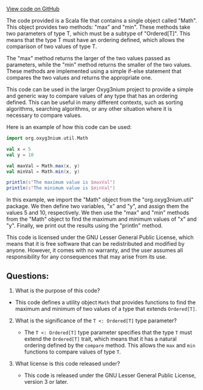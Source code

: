 [View code on GitHub](https://github.com/alephium/alephium/util/src/main/scala/org/alephium/util/Math.scala)

The code provided is a Scala file that contains a single object called "Math". This object provides two methods: "max" and "min". These methods take two parameters of type T, which must be a subtype of "Ordered[T]". This means that the type T must have an ordering defined, which allows the comparison of two values of type T.

The "max" method returns the larger of the two values passed as parameters, while the "min" method returns the smaller of the two values. These methods are implemented using a simple if-else statement that compares the two values and returns the appropriate one.

This code can be used in the larger Oxyg3nium project to provide a simple and generic way to compare values of any type that has an ordering defined. This can be useful in many different contexts, such as sorting algorithms, searching algorithms, or any other situation where it is necessary to compare values.

Here is an example of how this code can be used:

```scala
import org.oxyg3nium.util.Math

val x = 5
val y = 10

val maxVal = Math.max(x, y)
val minVal = Math.min(x, y)

println(s"The maximum value is $maxVal")
println(s"The minimum value is $minVal")
```

In this example, we import the "Math" object from the "org.oxyg3nium.util" package. We then define two variables, "x" and "y", and assign them the values 5 and 10, respectively. We then use the "max" and "min" methods from the "Math" object to find the maximum and minimum values of "x" and "y". Finally, we print out the results using the "println" method.

This code is licensed under the GNU Lesser General Public License, which means that it is free software that can be redistributed and modified by anyone. However, it comes with no warranty, and the user assumes all responsibility for any consequences that may arise from its use.
## Questions: 
 1. What is the purpose of this code?
   - This code defines a utility object `Math` that provides functions to find the maximum and minimum of two values of a type that extends `Ordered[T]`.
   
2. What is the significance of the `T <: Ordered[T]` type parameter?
   - The `T <: Ordered[T]` type parameter specifies that the type `T` must extend the `Ordered[T]` trait, which means that it has a natural ordering defined by the `compare` method. This allows the `max` and `min` functions to compare values of type `T`.

3. What license is this code released under?
   - This code is released under the GNU Lesser General Public License, version 3 or later.